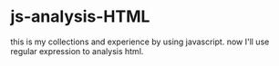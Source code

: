 # js-analysis-HTML
this is my collections and experience  by using javascript. now I'll use regular expression to analysis html.
